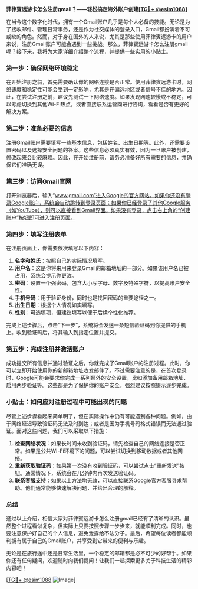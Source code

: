 **菲律賓远游卡怎么注册gmail？——轻松搞定海外账户创建[[TG💪+ @esim1088](https://t.me/s/esim1088)]**

在当今这个数字化时代，拥有一个Gmail账户几乎是每个人必备的技能。无论是为了接收邮件、管理日常事务，还是作为社交媒体的登录入口，Gmail都扮演着不可或缺的角色。然而，对于身在国外的人来说，尤其是那些使用菲律賓远游卡的用户来说，注册Gmail账户可能会遇到一些挑战。那么，菲律賓远游卡怎么注册gmail呢？接下来，我将为大家详细介绍整个流程，并提供一些实用的小贴士。

### **第一步：确保网络环境稳定**

在开始注册之前，首先需要确认你的网络连接是否正常。使用菲律賓远游卡时，网络速度和稳定性可能会受到一定影响，尤其是在偏远地区或者信号不佳的地方。因此，在尝试注册之前，建议先测试一下网络速度。如果发现网速较慢或不稳定，可以考虑切换到其他Wi-Fi热点，或者直接联系运营商进行咨询，看看是否有更好的解决方案。

### **第二步：准备必要的信息**

注册Gmail账户需要填写一些基本信息，包括姓名、出生日期等。此外，还需要设置密码以及选择安全问题的答案。这些信息必须真实有效，因为一旦账户被创建，修改起来会比较麻烦。因此，在开始注册前，请务必准备好所有需要的信息，并确保它们准确无误。

### **第三步：访问Gmail官网**

打开浏览器后，输入“www.gmail.com”进入Google的官方网站。如果你还没有登录Google账户，系统会自动跳转到登录页面；如果你已经登录了其他Google服务（如YouTube），则可以直接看到Gmail界面。如果没有登录，点击右上角的“创建账户”按钮即可进入注册页面。

### **第四步：填写注册表单**

在注册页面上，你需要依次填写以下内容：
1. **名字和姓氏**：按照自己的实际情况填写。
2. **用户名**：这是你将来用来登录Gmail的邮箱地址的一部分。如果该用户名已被占用，系统会提示你更改。
3. **密码**：设置一个强密码，包含大小写字母、数字及特殊字符，以提高账户安全性。
4. **手机号码**：用于验证身份，同时也是找回密码的重要途径之一。
5. **出生日期**：根据个人情况如实填写。
6. **性别**：可选填项，但建议填写以便于后续个性化推荐。

完成上述步骤后，点击“下一步”，系统将会发送一条短信验证码到你提供的手机上。收到验证码后，将其输入到指定位置并提交。

### **第五步：完成注册并激活账户**

成功提交所有信息并通过验证之后，你就完成了Gmail账户的注册过程。此时，你可以立即开始使用你的新邮箱地址收发邮件了。不过需要注意的是，在首次登录时，Google可能会要求你完成一系列额外的安全设置，比如添加备用邮箱地址、启用两步验证等。这些都是为了保护你的账户安全，强烈建议按照提示逐步完成。

### **小贴士：如何应对注册过程中可能出现的问题**

尽管上述步骤看起来简单明了，但在实际操作中仍有可能遇到各种问题。例如，由于网络延迟导致验证码无法及时到达；或者是因为手机号码格式错误而无法通过验证。面对这些问题，我们可以采取以下措施：

1. **检查网络状况**：如果长时间未收到验证码，请先检查自己的网络连接是否正常。如果是公共Wi-Fi环境下的问题，可以尝试切换到移动数据或者其他网络。
2. **重新获取验证码**：如果第一次没有收到验证码，可以尝试点击“重新发送”按钮。通常情况下，系统会在几分钟内再次发送验证码。
3. **联系客服支持**：如果以上方法均无效，可以直接联系Google官方客服寻求帮助。他们通常能够快速解决问题，并给出合理的解释。

### **总结**

通过以上介绍，相信大家对菲律賓远游卡怎么注册gmail已经有了清晰的认识。虽然整个过程看似复杂，但实际上只要按照步骤一步步来，就能顺利完成。同时，也要注意保护好自己的个人信息，避免泄露给不法分子。最后，希望每位读者都能顺利拥有属于自己的Gmail账户，并享受到它带来的便利与乐趣。

无论是在旅行途中还是日常生活里，一个稳定的邮箱都是必不可少的好帮手。如果你还有任何疑问，欢迎随时向我们提问！让我们一起探索更多关于科技生活的精彩内容吧！

[[TG💪+ @esim1088](https://t.me/s/esim1088) ![Image](https://i.postimg.cc/4NQfJmqS/Snipaste-2025-05-13-00-14-12.png)]